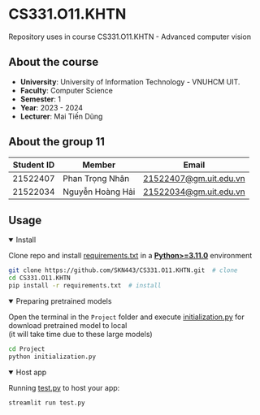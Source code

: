 # CS331.O11.KHTN
Repository uses in course CS331.O11.KHTN - Advanced computer vision
## About the course
- **University**: University of Information Technology - VNUHCM UIT.
- **Faculty**: Computer Science
- **Semester**: 1
- **Year**: 2023 - 2024
- **Lecturer**: Mai Tiến Dũng
## About the group 11
|**Student ID**| **Member**|**Email**|
|-----------|-----------|-----------|
|21522407|Phan Trọng Nhân|21522407@gm.uit.edu.vn|
|21522034|Nguyễn Hoàng Hải|21522034@gm.uit.edu.vn|

## Usage

<details open>
<summary>Install</summary>

Clone repo and install [requirements.txt](https://github.com/SKN443/CS331.O11.KHTN/blob/master/requirements.txt) in a
[**Python>=3.11.0**](https://www.python.org/) environment

```bash
git clone https://github.com/SKN443/CS331.O11.KHTN.git  # clone
cd CS331.O11.KHTN
pip install -r requirements.txt  # install
```
</details>

<details open>
<summary>Preparing pretrained models</summary>

Open the terminal in the ``Project`` folder and execute [initialization.py](https://github.com/SKN443/CS331.O11.KHTN/blob/main/Project/initialization.py) for download pretrained model to local \
(it will take time due to these large models)

```bash
cd Project
python initialization.py 
```
</details>

<details open>
<summary>Host app</summary>

Running [test.py](https://github.com/SKN443/CS331.O11.KHTN/blob/main/Project/test.py) to host your app:

```python
streamlit run test.py
```

</details>

